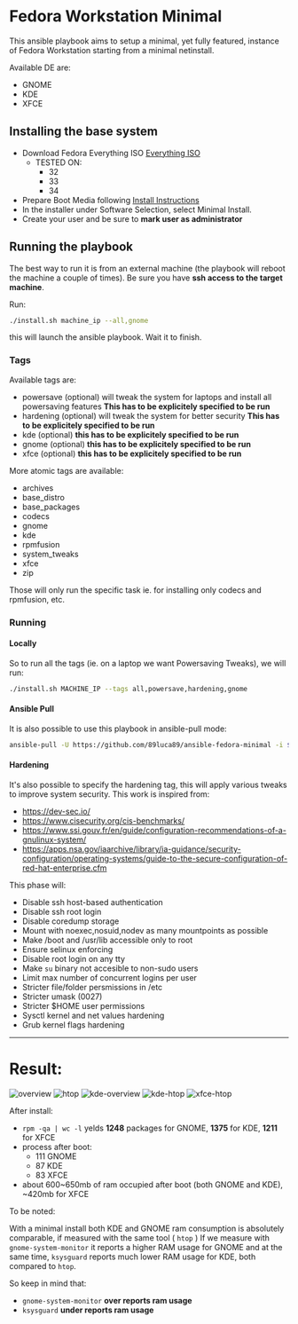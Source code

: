 # Fedora Workstation Minimal

This ansible playbook aims to setup a minimal, yet fully featured, instance of Fedora Workstation
starting from a minimal netinstall.

Available DE are:

- GNOME
- KDE
- XFCE

## Installing the base system

- Download Fedora Everything ISO [Everything ISO](https://fedora.mirror.garr.it/fedora/linux/releases/33/Everything/x86_64/iso/Fedora-Everything-netinst-x86_64-33-1.6.iso)
    - TESTED ON:
        - 32
        - 33
        - 34
- Prepare Boot Media following [Install Instructions](http://docs.fedoraproject.org/en-US/Fedora/html/Installation_Guide/sect-preparing-boot-media.html)
- In the installer under Software Selection, select Minimal Install.
- Create your user and be sure to **mark user as administrator**

## Running the playbook

The best way to run it is from an external machine (the playbook will reboot the machine a couple of times).
Be sure you have **ssh access to the target machine**.

Run:

```sh
./install.sh machine_ip --all,gnome
```

this will launch the ansible playbook. Wait it to finish.

### Tags

Available tags are:

- powersave (optional)    will tweak the system for laptops and install all powersaving features  **This has to be explicitely specified to be run**
- hardening (optional)    will tweak the system for better security  **This has to be explicitely specified to be run**
- kde (optional) **this has to be explicitely specified to be run**
- gnome (optional) **this has to be explicitely specified to be run**
- xfce (optional) **this has to be explicitely specified to be run**

More atomic tags are available:

- archives
- base_distro
- base_packages
- codecs
- gnome
- kde
- rpmfusion
- system_tweaks
- xfce
- zip

Those will only run the specific task ie. for installing only codecs and rpmfusion, etc.

### Running

#### Locally

So to run all the tags (ie. on a laptop we want Powersaving Tweaks), we will run:

```sh
./install.sh MACHINE_IP --tags all,powersave,hardening,gnome
```

#### Ansible Pull

It is also possible to use this playbook in ansible-pull mode:

```sh
ansible-pull -U https://github.com/89luca89/ansible-fedora-minimal -i $(hostname), -c local --tags all,powersave,hardening,gnome --skip-tags reboot -e "ansible_become_pass=$(pass sudo)" main.yml
```

#### Hardening

It's also possible to specify the hardening tag, this will apply various tweaks to improve system security.
This work is inspired from:

- https://dev-sec.io/
- https://www.cisecurity.org/cis-benchmarks/
- https://www.ssi.gouv.fr/en/guide/configuration-recommendations-of-a-gnulinux-system/
- https://apps.nsa.gov/iaarchive/library/ia-guidance/security-configuration/operating-systems/guide-to-the-secure-configuration-of-red-hat-enterprise.cfm

This phase will:

- Disable ssh host-based authentication
- Disable ssh root login
- Disable coredump storage
- Mount with noexec,nosuid,nodev as many mountpoints as possible
- Make /boot and /usr/lib accessible only to root
- Ensure selinux enforcing
- Disable root login on any tty
- Make `su` binary not accesible to non-sudo users
- Limit max number of concurrent logins per user
- Stricter file/folder persmissions in /etc
- Stricter umask (0027)
- Stricter $HOME user permissions
- Sysctl kernel and net values hardening
- Grub kernel flags hardening

---

# Result:

![overview](./pics/overview.png)
![htop](./pics/htop.png)
![kde-overview](./pics/kde-overview.png)
![kde-htop](./pics/kde-htop.png)
![xfce-htop](./pics/xfce-htop.png)

After install:

- `rpm -qa | wc -l` yelds **1248** packages for GNOME, **1375** for KDE, **1211** for XFCE
- process after boot:
    - 111 GNOME
    - 87 KDE
    - 83 XFCE
- about 600~650mb of ram occupied after boot (both GNOME and KDE), ~420mb for XFCE

To be noted:

With a minimal install both KDE and GNOME ram consumption is absolutely comparable, if measured with the same
tool ( `htop` )
If we measure with `gnome-system-monitor` it reports a higher RAM usage for GNOME and at the same time,
`ksysguard` reports much lower RAM usage for KDE, both compared to `htop`.

So keep in mind that:

- `gnome-system-monitor` **over reports ram usage**
- `ksysguard` **under reports ram usage**
